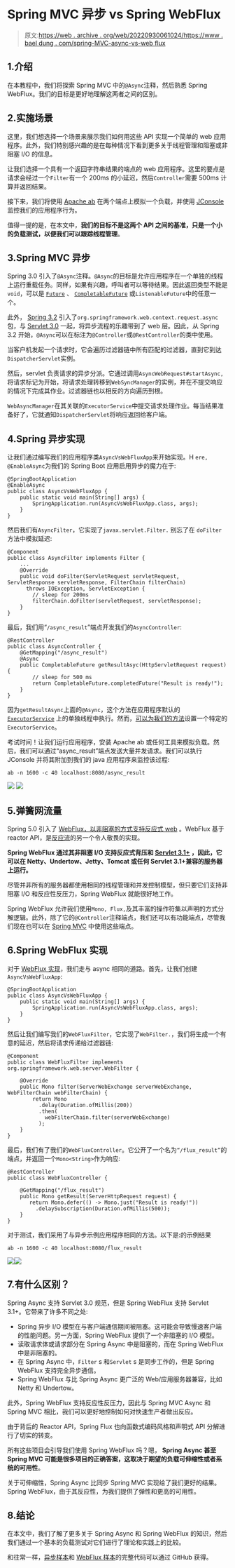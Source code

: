 # Spring MVC 异步 vs Spring WebFlux

> 原文:[https://web . archive . org/web/20220930061024/https://www . bael dung . com/spring-MVC-async-vs-web flux](https://web.archive.org/web/20220930061024/https://www.baeldung.com/spring-mvc-async-vs-webflux)

## 1.介绍

在本教程中，我们将探索 Spring MVC 中的`@Async`注释，然后熟悉 Spring WebFlux。我们的目标是更好地理解这两者之间的区别。

## 2.实施场景

这里，我们想选择一个场景来展示我们如何用这些 API 实现一个简单的 web 应用程序。此外，我们特别感兴趣的是在每种情况下看到更多关于线程管理和阻塞或非阻塞 I/O 的信息。

让我们选择一个具有一个返回字符串结果的端点的 web 应用程序。这里的要点是请求会经过一个`Filter`有一个 200ms 的小延迟，然后`Controller`需要 500ms 计算并返回结果。

接下来，我们将使用 [Apache ab](https://web.archive.org/web/20221025153926/https://httpd.apache.org/docs/2.4/programs/ab.html) 在两个端点上模拟一个负载，并使用 [JConsole](https://web.archive.org/web/20221025153926/https://docs.oracle.com/en/java/javase/11/management/using-jconsole.html) 监控我们的应用程序行为。

值得一提的是，在本文中，**我们的目标不是这两个 API 之间的基准，只是一个小的负载测试，以便我们可以跟踪线程管理**。

## 3.Spring MVC 异步

Spring 3.0 引入了`@Async`注释。`@Async`的目标是允许应用程序在一个单独的线程上运行重载任务。同样，如果有兴趣，呼叫者可以等待结果。因此返回类型不能是`void`，可以是 [`Future`](/web/20221025153926/https://www.baeldung.com/java-future) 、 [`CompletableFuture`](/web/20221025153926/https://www.baeldung.com/java-completablefuture) 或`ListenableFuture`中的任意一个。

此外， [Spring 3.2](https://web.archive.org/web/20221025153926/https://docs.spring.io/spring/docs/3.2.x/spring-framework-reference/html/new-in-3.2.html) 引入了`org.springframework.web.context.request.async`包，与 [Servlet 3.0](https://web.archive.org/web/20221025153926/https://download.oracle.com/otndocs/jcp/servlet-3.0-fr-oth-JSpec/) 一起，将异步流程的乐趣带到了 web 层。因此，从 Spring 3.2 开始，`@Async`可以在标注为`@Controller`或`@RestController`的类中使用。

当客户机发起一个请求时，它会遍历过滤器链中所有匹配的过滤器，直到它到达`DispatcherServlet`实例。

然后，servlet 负责请求的异步分派。它通过调用`AsyncWebRequest#startAsync,` 将请求标记为开始，将请求处理转移到`WebSyncManager`的实例，并在不提交响应的情况下完成其作业。过滤器链也以相反的方向遍历到根。

`WebAsyncManager`在其关联的`ExecutorService`中提交请求处理作业。每当结果准备好了，它就通知`DispatcherServlet`将响应返回给客户端。

## 4.Spring 异步实现

让我们通过编写我们的应用程序类`AsyncVsWebFluxApp`来开始实现。H `ere, @EnableAsync`为我们的 Spring Boot 应用启用异步的魔力在于:

```
@SpringBootApplication
@EnableAsync
public class AsyncVsWebFluxApp {
    public static void main(String[] args) {
        SpringApplication.run(AsyncVsWebFluxApp.class, args);
    }
}
```

然后我们有`AsyncFilter`，它实现了`javax.servlet.Filter.` 别忘了在 `doFilter`方法中模拟延迟:

```
@Component
public class AsyncFilter implements Filter {
    ...
    @Override
    public void doFilter(ServletRequest servletRequest, ServletResponse servletResponse, FilterChain filterChain)
      throws IOException, ServletException {
        // sleep for 200ms 
        filterChain.doFilter(servletRequest, servletResponse);
    }
}
```

最后，我们用“`/async_result`”端点开发我们的`AsyncController`:

```
@RestController
public class AsyncController {
    @GetMapping("/async_result")
    @Async
    public CompletableFuture getResultAsyc(HttpServletRequest request) {
        // sleep for 500 ms
        return CompletableFuture.completedFuture("Result is ready!");
    }
}
```

因为`getResultAsync`上面的`@Async`，这个方法在应用程序默认的 [`ExecutorService`](/web/20221025153926/https://www.baeldung.com/java-executor-service-tutorial) 上的单独线程中执行。然而，[可以为我们的方法](/web/20221025153926/https://www.baeldung.com/spring-async)设置一个特定的`ExecutorService`。

考试时间！让我们运行应用程序，安装 Apache ab 或任何工具来模拟负载。然后，我们可以通过“async_result”端点发送大量并发请求。我们可以执行 JConsole 并将其附加到我们的 java 应用程序来监控该过程:

```
ab -n 1600 -c 40 localhost:8080/async_result
```

[![](../Images/1b75ae1589f4fccad94f2f61746824a9.png)](/web/20221025153926/https://www.baeldung.com/wp-content/uploads/2020/08/Async-jconsol.png) [![](../Images/648b53c6468c4f808ca7083ae6c6c8de.png)](/web/20221025153926/https://www.baeldung.com/wp-content/uploads/2020/08/Async-ab.png)

## 5.弹簧网流量

Spring 5.0 引入了 [WebFlux，以非阻塞的方式支持反应式 web](https://web.archive.org/web/20221025153926/https://docs.spring.io/spring/docs/current/spring-framework-reference/web-reactive.html) 。WebFlux 基于 reactor API，是[反应流](https://web.archive.org/web/20221025153926/https://www.reactive-streams.org/)的另一个令人敬畏的实现。

**Spring WebFlux 通过其非阻塞 I/O 支持反应式背压和 [Servlet 3.1+](https://web.archive.org/web/20221025153926/https://blogs.oracle.com/arungupta/whats-new-in-servlet-31-java-ee-7-moving-forward) ，因此，它可以在 Netty、Undertow、Jetty、Tomcat 或任何 Servlet 3.1+兼容的服务器上运行。**

尽管并非所有的服务器都使用相同的线程管理和并发控制模型，但只要它们支持非阻塞 I/O 和反应性反压力，Spring WebFlux 就能很好地工作。

Spring WebFlux 允许我们使用`Mono, Flux,`及其丰富的操作符集以声明的方式分解逻辑。此外，除了它的`@Controller`注释端点，我们还可以有功能端点，尽管我们现在也可以在 [Spring MVC](/web/20221025153926/https://www.baeldung.com/spring-mvc-functional-controllers) 中使用这些端点。

## 6.Spring WebFlux 实现

对于 [WebFlux 实现](/web/20221025153926/https://www.baeldung.com/spring-webflux)，我们走与 async 相同的道路。首先，让我们创建`AsyncVsWebFluxApp`:

```
@SpringBootApplication
public class AsyncVsWebFluxApp {
    public static void main(String[] args) {
        SpringApplication.run(AsyncVsWebFluxApp.class, args);
    }
}
```

然后让我们编写我们的`WebFluxFilter`，它实现了`WebFilter.`，我们将生成一个有意的延迟，然后将请求传递给过滤器链:

```
@Component
public class WebFluxFilter implements org.springframework.web.server.WebFilter {

    @Override
    public Mono filter(ServerWebExchange serverWebExchange, WebFilterChain webFilterChain) {
        return Mono
          .delay(Duration.ofMillis(200))
          .then(
            webFilterChain.filter(serverWebExchange)
          );
    }
}
```

最后，我们有了我们的`WebFluxController`。它公开了一个名为`“/flux_result”`的端点，并返回一个`Mono<String>`作为响应:

```
@RestController
public class WebFluxController {

    @GetMapping("/flux_result")
    public Mono getResult(ServerHttpRequest request) {
       return Mono.defer(() -> Mono.just("Result is ready!"))
         .delaySubscription(Duration.ofMillis(500));
    }
}
```

对于测试，我们采用了与异步示例应用程序相同的方法。以下是:的示例结果

```
ab -n 1600 -c 40 localhost:8080/flux_result
```

[![](../Images/863242b12a7f529c4a3109ad3131e837.png)](/web/20221025153926/https://www.baeldung.com/wp-content/uploads/2020/08/WebFlux-jconsole.png)[![](../Images/e278c350d215c9de980aa2a467d1a2ba.png)](/web/20221025153926/https://www.baeldung.com/wp-content/uploads/2020/08/WebFlux-ab.png)

## 7.有什么区别？

Spring Async 支持 Servlet 3.0 规范，但是 Spring WebFlux 支持 Servlet 3.1+。它带来了许多不同之处:

*   Spring 异步 I/O 模型在与客户端通信期间被阻塞。这可能会导致慢速客户端的性能问题。另一方面，Spring WebFlux 提供了一个非阻塞的 I/O 模型。
*   读取请求体或请求部分在 Spring Async 中是阻塞的，而在 Spring WebFlux 中是非阻塞的。
*   在 Spring Async 中，`Filter` s 和`Servlet` s 是同步工作的，但是 Spring WebFlux 支持完全异步通信。
*   Spring WebFlux 与比 Spring Async 更广泛的 Web/应用服务器兼容，比如 Netty 和 Undertow。

此外，Spring WebFlux 支持反应性反压力，因此与 Spring MVC Async 和 Spring MVC 相比，我们可以更好地控制如何对快速生产者做出反应。

由于背后的 Reactor API，Spring Flux 也向函数式编码风格和声明式 API 分解进行了切实的转变。

所有这些项目会引导我们使用 Spring WebFlux 吗？嗯， **Spring Async 甚至 Spring MVC 可能是很多项目的正确答案，这取决于期望的负载可伸缩性或者系统的可用性**。

关于可伸缩性，Spring Async 比同步 Spring MVC 实现给了我们更好的结果。Spring WebFlux，由于其反应性，为我们提供了弹性和更高的可用性。

## 8.结论

在本文中，我们了解了更多关于 Spring Async 和 Spring WebFlux 的知识，然后我们通过一个基本的负载测试对它们进行了理论和实践上的比较。

和往常一样，[异步样本](https://web.archive.org/web/20221025153926/https://github.com/eugenp/tutorials/tree/master/spring-boot-modules/spring-boot-mvc-3)和 [WebFlux 样本](https://web.archive.org/web/20221025153926/https://github.com/eugenp/tutorials/tree/master/spring-5-webflux)的完整代码可以通过 GitHub 获得。